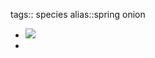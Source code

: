 tags:: species
alias::spring onion

- ![](https://jade-gentle-pony-196.mypinata.cloud/ipfs/bafkreib7w5mo47tzezjlbflwagqq65fac2p4oucbfm2w5iasivvd6sjlca)
-